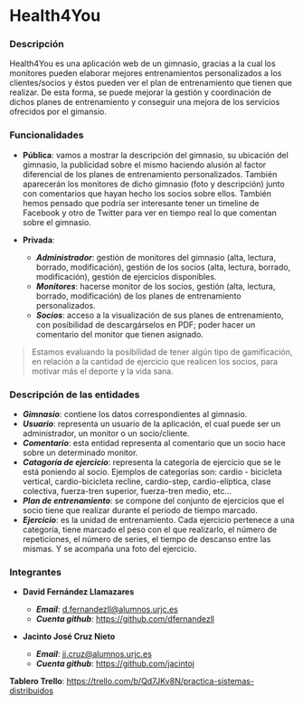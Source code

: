 # Health4You
### Descripción
Health4You es una aplicación web de un gimnasio, gracias a la cual los monitores pueden elaborar mejores entrenamientos personalizados a los clientes/socios y éstos pueden ver el plan de entrenamiento que tienen que realizar. 
De esta forma, se puede mejorar la gestión y coordinación de dichos planes de entrenamiento y conseguir una mejora de los servicios ofrecidos por el gimansio.

### Funcionalidades
* __Pública__: vamos a mostrar la descripción del gimnasio, su ubicación del gimnasio, la publicidad sobre el mismo haciendo alusión al factor diferencial de los planes de entrenamiento personalizados. También aparecerán los monitores de dicho gimnasio (foto y descripción) junto con comentarios que hayan hecho los socios sobre ellos. También hemos pensado que podría ser interesante tener un timeline de Facebook y otro de Twitter para ver en tiempo real lo que comentan sobre el gimnasio.

* __Privada__:
  * *__Administrador__*: gestión de monitores del gimnasio (alta, lectura, borrado, modificación), gestión de los socios (alta, lectura, borrado, modificación), gestión de ejercicios disponibles.
  * *__Monitores__*: hacerse monitor de los socios, gestión (alta, lectura, borrado, modificación) de los planes de entrenamiento personalizados. 
  * *__Socios__*: acceso a la visualización de sus planes de entrenamiento, con posibilidad de descargárselos en PDF; poder hacer un comentario del monitor que tienen asignado.
 
 
> Estamos evaluando la posibilidad de tener algún tipo de gamificación, en relación a la cantidad de ejercicio que realicen los socios, para motivar más el deporte y la vida sana.
 
### Descripción de las entidades
* *__Gimnasio__*: contiene los datos correspondientes al gimnasio.
* *__Usuario__*: representa un usuario de la aplicación, el cual puede ser un administrador, un monitor o un socio/cliente.
* *__Comentario__*: esta entidad representa al comentario que un socio hace sobre un determinado monitor.
* *__Catagoría de ejercicio__*: representa la categoría de ejercicio que se le está poniendo al socio. Ejemplos de categorías son: cardio - bicicleta vertical, cardio-bicicleta recline, cardio-step, cardio-elíptica, clase colectiva, fuerza-tren superior, fuerza-tren medio, etc...
* *__Plan de entrenamiento__*: se compone del conjunto de ejercicios que el socio tiene que realizar durante el periodo de tiempo marcado.
* *__Ejercicio__*: es la unidad de entrenamiento. Cada ejercicio pertenece a una categoría, tiene marcado el peso con el que realizarlo, el número de repeticiones, el número de series, el tiempo de descanso entre las mismas. Y se acompaña una foto del ejercicio.

### Integrantes
* __David Fernández Llamazares__
  * *__Email__*: d.fernandezll@alumnos.urjc.es
  * *__Cuenta github__*: https://github.com/dfernandezll

* __Jacinto José Cruz Nieto__
  * *__Email__*: jj.cruz@alumnos.urjc.es
  * *__Cuenta github__*: https://github.com/jacintoj
  
__Tablero Trello__: https://trello.com/b/Qd7JKv8N/practica-sistemas-distribuidos

